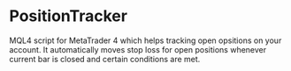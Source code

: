 # PositionTracker
MQL4 script for MetaTrader 4 which helps tracking open opsitions on your account.
It automatically moves stop loss for open positions whenever current bar is closed and certain conditions are met.

